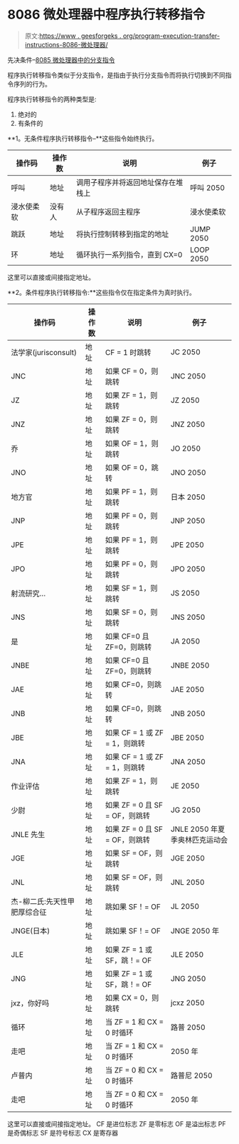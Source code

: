# 8086 微处理器中程序执行转移指令

> 原文:[https://www . geesforgeks . org/program-execution-transfer-instructions-8086-微处理器/](https://www.geeksforgeeks.org/program-execution-transfer-instructions-8086-microprocessor/)

先决条件–[8085 微处理器中的分支指令](https://www.geeksforgeeks.org/branching-instructions-8085-microprocessor/)

程序执行转移指令类似于分支指令，是指由于执行分支指令而将执行切换到不同指令序列的行为。

程序执行转移指令的两种类型是:

1.  绝对的
2.  有条件的

**1。无条件程序执行转移指令–**这些指令始终执行。

| 操作码 | 操作数 | 说明 | 例子 |
| --- | --- | --- | --- |
| 呼叫 | 地址 | 调用子程序并将返回地址保存在堆栈上 | 呼叫 2050 |
| 浸水使柔软 | 没有人 | 从子程序返回主程序 | 浸水使柔软 |
| 跳跃 | 地址 | 将执行控制转移到指定的地址 | JUMP 2050 |
| 环 | 地址 | 循环执行一系列指令，直到 CX=0 | LOOP 2050 |

这里可以直接或间接指定地址。

**2。条件程序执行转移指令:**这些指令仅在指定条件为真时执行。

| 操作码 | 操作数 | 说明 | 例子 |
| --- | --- | --- | --- |
| 法学家(jurisconsult) | 地址 | CF = 1 时跳转 | JC 2050 |
| JNC | 地址 | 如果 CF = 0，则跳转 | JNC 2050 |
| JZ | 地址 | 如果 ZF = 1，则跳转 | JZ 2050 |
| JNZ | 地址 | 如果 ZF = 0，则跳转 | JNZ 2050 |
| 乔 | 地址 | 如果 OF = 1，则跳转 | JO 2050 |
| JNO | 地址 | 如果 OF = 0，跳转 | JNO 2050 |
| 地方官 | 地址 | 如果 PF = 1，则跳转 | 日本 2050 |
| JNP | 地址 | 如果 PF = 0，则跳转 | JNP 2050 |
| JPE | 地址 | 如果 PF = 1，则跳转 | JPE 2050 |
| JPO | 地址 | 如果 PF = 0，则跳转 | JPO 2050 |
| 射流研究… | 地址 | 如果 SF = 1，则跳转 | JS 2050 |
| JNS | 地址 | 如果 SF = 0，则跳转 | JNS 2050 |
| 是 | 地址 | 如果 CF=0 且 ZF=0，则跳转 | JA 2050 |
| JNBE | 地址 | 如果 CF=0 且 ZF=0，则跳转 | JNBE 2050 |
| JAE | 地址 | 如果 CF=0，则跳转 | JAE 2050 |
| JNB | 地址 | 如果 CF=0，则跳转 | JNB 2050 |
| JBE | 地址 | 如果 CF = 1 或 ZF = 1，则跳转 | JBE 2050 |
| JNA | 地址 | 如果 CF = 1 或 ZF = 1，则跳转 | JNA 2050 |
| 作业评估 | 地址 | 如果 ZF = 1，则跳转 | JE 2050 |
| 少尉 | 地址 | 如果 ZF = 0 且 SF = OF，则跳转 | JG 2050 |
| JNLE 先生 | 地址 | 如果 ZF = 0 且 SF = OF，则跳转 | JNLE 2050 年夏季奥林匹克运动会 |
| JGE | 地址 | 如果 SF = OF，则跳转 | JGE 2050 |
| JNL | 地址 | 如果 SF = OF，则跳转 | JNL 2050 |
| 杰-柳二氏:先天性甲肥厚综合征 | 地址 | 跳如果 SF！= OF | JL 2050 |
| JNGE(日本) | 地址 | 跳如果 SF！= OF | JNGE 2050 年 |
| JLE | 地址 | 如果 ZF = 1 或 SF，跳！= OF | JLE 2050 |
| JNG | 地址 | 如果 ZF = 1 或 SF，跳！= OF | JNG 2050 |
| jxz，你好吗 | 地址 | 如果 CX = 0，则跳转 | jcxz 2050 |
| 循环 | 地址 | 当 ZF = 1 和 CX = 0 时循环 | 路普 2050 |
| 走吧 | 地址 | 当 ZF = 1 和 CX = 0 时循环 | 2050 年 |
| 卢普内 | 地址 | 当 ZF = 0 和 CX = 0 时循环 | 路普尼 2050 |
| 走吧 | 地址 | 当 ZF = 0 和 CX = 0 时循环 | 2050 年 |

这里可以直接或间接指定地址。
CF 是进位标志
ZF 是零标志
OF 是溢出标志
PF 是奇偶标志
SF 是符号标志
CX 是寄存器